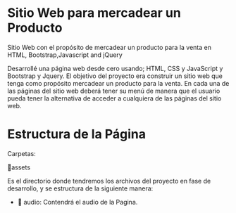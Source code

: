 # Sitio Web para mercadear un Producto
Sitio Web con el propósito de mercadear un producto para la venta en HTML, Bootstrap,Javascript and jQuery

Desarrollé una página web desde cero usando; HTML, CSS y JavaScript y Bootstrap y Jquery.
El objetivo del proyecto era construir un sitio web que tenga como propósito mercadear un producto para la venta. 
En cada una de las páginas del sitio web deberá tener su menú de manera que el usuario pueda tener la alternativa
de acceder a cualquiera de las páginas del sitio web.

Estructura de la Página
==========
Carpetas:

📁assets

Es el directorio donde tendremos los archivos del proyecto en fase de desarrollo, y se estructura de la siguiente manera:

<ul>
  <li> 📁 audio: Contendrá el audio de la Pagina.</li>
</ul>
